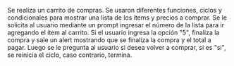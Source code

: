 Se realiza un carrito de compras.
Se usaron diferentes funciones, ciclos y condicionales para mostrar una lista de los ítems y precios a comprar.
Se le solicita al usuario mediante un prompt ingresar el número de la lista para ir agregando el ítem al carrito.
Si el usuario ingresa la opción "5", finaliza la compra y sale un alert mostrando que se finaliza la compra y el total a pagar.
Luego se le pregunta al usuario si desea volver a comprar, si es "si", se reinicia el ciclo, caso contrario, termina.
